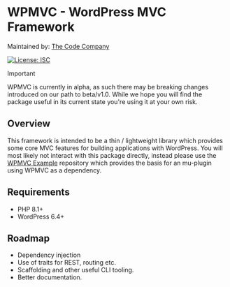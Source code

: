 # WPMVC - WordPress MVC Framework

Maintained by: [The Code Company](https://thecode.co)

[![License: ISC](https://img.shields.io/badge/License-ISC-blue.svg)](https://opensource.org/licenses/ISC)

> [!IMPORTANT]  
> WPMVC is currently in alpha, as such there may be breaking changes introduced on our path to beta/v1.0. While we hope you will find the package useful in its current state you're using it at your own risk.

## Overview

This framework is intended to be a thin / lightweight library which provides some core MVC features for building applications with WordPress. You will most likely not interact with this package directly, instead please use the [WPMVC Example](https://github.com/TheCodeCompany/wpmvc-example) repository which provides the basis for an mu-plugin using WPMVC as a dependency.

## Requirements

- PHP 8.1+
- WordPress 6.4+

## Roadmap
- Dependency injection
- Use of traits for REST, routing etc.
- Scaffolding and other useful CLI tooling.
- Better documentation.
